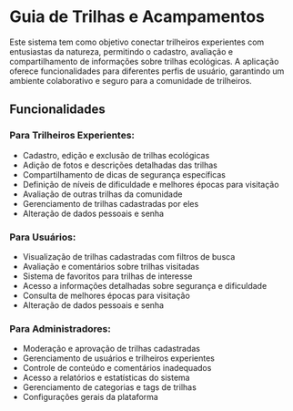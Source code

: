 # Guia de Trilhas e Acampamentos

Este sistema tem como objetivo conectar trilheiros experientes com entusiastas da natureza, permitindo o cadastro, avaliação e compartilhamento de informações sobre trilhas ecológicas. A aplicação oferece funcionalidades para diferentes perfis de usuário, garantindo um ambiente colaborativo e seguro para a comunidade de trilheiros.

## Funcionalidades

### Para Trilheiros Experientes:
- Cadastro, edição e exclusão de trilhas ecológicas
- Adição de fotos e descrições detalhadas das trilhas
- Compartilhamento de dicas de segurança específicas
- Definição de níveis de dificuldade e melhores épocas para visitação
- Avaliação de outras trilhas da comunidade
- Gerenciamento de trilhas cadastradas por eles
- Alteração de dados pessoais e senha

### Para Usuários:
- Visualização de trilhas cadastradas com filtros de busca
- Avaliação e comentários sobre trilhas visitadas
- Sistema de favoritos para trilhas de interesse
- Acesso a informações detalhadas sobre segurança e dificuldade
- Consulta de melhores épocas para visitação
- Alteração de dados pessoais e senha

### Para Administradores:
- Moderação e aprovação de trilhas cadastradas
- Gerenciamento de usuários e trilheiros experientes
- Controle de conteúdo e comentários inadequados
- Acesso a relatórios e estatísticas do sistema
- Gerenciamento de categorias e tags de trilhas
- Configurações gerais da plataforma
